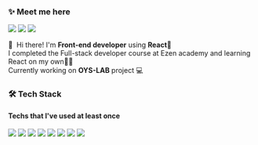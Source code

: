 ### ✨ Meet me here
<p>
<a href="mailto:dev.seulkii@gmail.com" target="_blank">
<img src="https://img.shields.io/badge/dev.seulkii@gmail.com-EA4335?style=flat-square&logo=gmail&logoColor=white"/></a>
<a href="https://www.linkedin.com/in/seulki-olivia-lee-abb977152/" target="_blank">
<img src="https://img.shields.io/badge/Seulki(Olivia)Lee-0A66C2?style=flat-square&logo=Linkedin&logoColor=white"/></a>
<a href="https://velog.io/@dev_0livia" target="_blank">
<img src="https://img.shields.io/badge/Seulki'sBlog-33CC66?style=flat-square&logo=Velog&logoColor=white"/></a> 
  
  
  
</p>

<p>
  👋&nbsp; Hi there! I'm <b>Front-end developer</b> using <b>React</b>🚀<br/>
  I completed the Full-stack developer course at Ezen academy and learning React on my own👩‍💻 <br/>
  Currently working on <b>OYS-LAB</b> project 💻
  
  
</p>
  

###  🛠 Tech Stack
#### Techs that I've used at least once
<p>
<img src="https://img.shields.io/badge/React-61DAFB?style=flat-square&logo=React&logoColor=white"/>
<img src="https://img.shields.io/badge/javascript-F7DF1E?style=flat-square&logo=JavaScript&logoColor=white">
<img src="https://img.shields.io/badge/html-E34F26?style=flat-square&logo=html5&logoColor=white">
<img src="https://img.shields.io/badge/css-1572B6?style=flat-square&logo=css3&logoColor=white">
<img src="https://img.shields.io/badge/bootstrap-7952B3?style=flat-square&logo=bootstrap&logoColor=white">
<img src="https://img.shields.io/badge/Java-007396?style=flat-square&logo=java&logoColor=white">
<img src="https://img.shields.io/badge/Spring-6DB33F?style=flat-square&logo=Spring&logoColor=white">
<img src="https://img.shields.io/badge/mysql-4479A1?style=flat-square&logo=mysql&logoColor=white">
</p>
